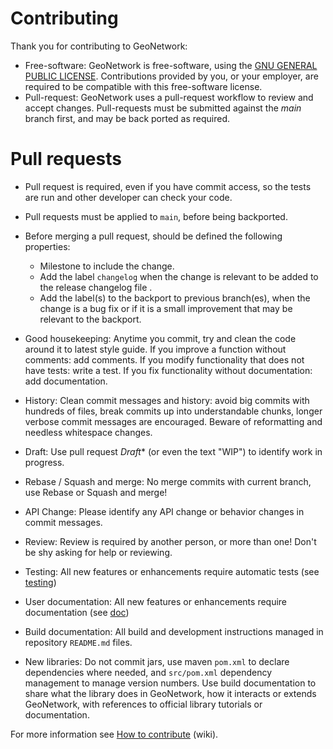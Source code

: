 # Contributing

Thank you for contributing to GeoNetwork:

* Free-software: GeoNetwork is free-software, using the [GNU GENERAL PUBLIC LICENSE](LICENSE.md). Contributions provided by you, or your employer, are required to be compatible with this free-software license.
* Pull-request: GeoNetwork uses a pull-request workflow to review and accept changes. Pull-requests must be submitted against the *main* branch first, and may be back ported as required.

# Pull requests

* Pull request is required, even if you have commit access, so the tests are run and other developer can check your code.

* Pull requests must be applied to `main`, before being backported.

* Before merging a pull request, should be defined the following properties:

  - Milestone to include the change.
  - Add the label `changelog` when  the change is relevant to be added to the release changelog file .
  - Add the label(s) to the backport to previous branch(es), when the change is a bug fix or if it is a small improvement that may be relevant to the backport.

* Good housekeeping: Anytime you commit, try and clean the code around it to latest style guide. If you improve a function without comments: add comments. If you modify functionality that does not have tests: write a test. If you fix functionality without documentation: add documentation.
  
* History: Clean commit messages and history: avoid big commits with hundreds of files, break commits up into understandable chunks, longer verbose commit messages are encouraged. Beware of reformatting and needless whitespace changes.

* Draft: Use pull request *Draft** (or even the text "WIP") to identify work in progress.
  
* Rebase / Squash and merge: No merge commits with current branch, use Rebase or Squash and merge!
  
* API Change: Please identify any API change or behavior changes in commit messages.

* Review: Review is required by another person, or more than one! Don't be shy asking for help or reviewing.

* Testing: All new features or enhancements require automatic tests (see [testing](software_development/TESTING.md))

* User documentation: All new features or enhancements require documentation (see [doc](https://github.com/geonetwork/doc))

* Build documentation: All build and development instructions managed in repository `README.md` files.

* New libraries: Do not commit jars, use maven `pom.xml` to declare dependencies where needed, and `src/pom.xml` dependency management to manage version numbers. Use build documentation to share what the library does in GeoNetwork, how it interacts or extends GeoNetwork, with references to official library tutorials or documentation.

For more information see [How to contribute](https://github.com/geonetwork/core-geonetwork/wiki/How-to-contribute) (wiki).
